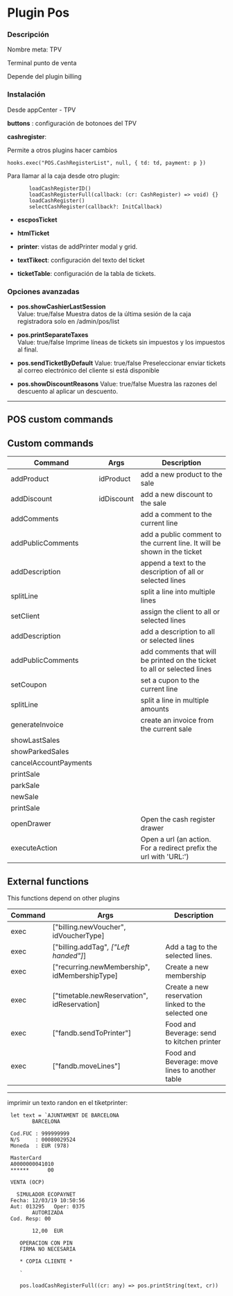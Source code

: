 # Plugin Pos 

### Descripción 
Nombre meta: TPV

Terminal punto de venta

Depende del plugin billing 

### Instalación
Desde appCenter - TPV

**buttons** : configuración de botonoes del TPV

**cashregister**: 

Permite a otros plugins hacer cambios 
```
hooks.exec("POS.CashRegisterList", null, { td: td, payment: p })
```
Para llamar al la caja desde otro plugin: 
```
       loadCashRegisterID()
       loadCashRegisterFull(callback: (cr: CashRegister) => void) {}
       loadCashRegister()
       selectCashRegister(callback?: InitCallback)

```
- **escposTicket**

- **htmlTicket**

- **printer**: vistas de addPrinter modal y grid. 

- **textTikect**: configuración del texto del ticket

- **ticketTable**: configuración de la tabla de tickets.

### Opciones avanzadas 

- **pos.showCashierLastSession**  
Value: true/false
Muestra datos de la última sesión de la caja registradora solo en /admin/pos/list

- **pos.printSeparateTaxes**  
Value: true/false
Imprime líneas de tickets sin impuestos y los impuestos al final. 

- **pos.sendTicketByDefault**
Value: true/false
Preseleccionar enviar tickets al correo electrónico del cliente si está disponible


- **pos.showDiscountReasons**
Value: true/false
Muestra las razones del descuento al aplicar un descuento. 

-----
## POS custom commands

Custom commands
-----------

| Command               | Args       | Description                                                              |
| --------------------- | ---------- | ------------------------------------------------------------------------ |
| addProduct            | idProduct  | add a new product to the sale                                            |
| addDiscount           | idDiscount | add a new discount to the sale                                           |
| addComments           |            | add a comment to the current line                                        |
| addPublicComments     |            | add a public comment to the current line. It will be shown in the ticket |
| addDescription        |            | append a text to the description of all or selected lines                |
| splitLine             |            | split a line into multiple lines                                         |
| setClient             |            | assign the client to all or selected lines                               |
| addDescription        |            | add a description to all or selected lines                               |
| addPublicComments     |            | add comments that will be printed on the ticket to all or selected lines |
| setCoupon             |            | set a cupon to the current line                                          |
| splitLine             |            | split a line in multiple amounts                                         |
| generateInvoice       |            | create an invoice from the current sale                                  |
| showLastSales         |            |                                                                          |
| showParkedSales       |            |                                                                          |
| cancelAccountPayments |            |                                                                          |
| printSale             |            |                                                                          |
| parkSale              |            |                                                                          |
| newSale               |            |                                                                          |
| printSale             |            |                                                                          |
| openDrawer            |            | Open the cash register drawer                                            |
| executeAction         |            | Open a url (an action. For a redirect prefix the url with 'URL:')        |





External functions 
----------- 
This functions depend on other plugins


| Command | Args                                          | Description                                         |
| ------- | --------------------------------------------- | --------------------------------------------------- |
| exec    | ["billing.newVoucher", idVoucherType]         |                                                     |
| exec    | ["billing.addTag"*, ["Left handed"]*]         | Add a tag to the selected lines.                    |
| exec    | ["recurring.newMembership", idMembershipType] | Create a new membership                             |
| exec    | ["timetable.newReservation", idReservation]   | Create a new reservation linked to the selected one |
| exec    | ["fandb.sendToPrinter"]                       | Food and Beverage: send to kitchen printer          |
| exec    | ["fandb.moveLines"]                           | Food and Beverage: move lines to another table      |



----
imprimir un texto randon en el tiketprinter: 
```
 let text = `AJUNTAMENT DE BARCELONA 
        BARCELONA 
 
 Cod.FUC : 999999999
 N/S     : 00080029524
 Moneda  : EUR (978)
 
 MasterCard
 A0000000041010
 ******      00
 
 VENTA (OCP)
 
   SIMULADOR ECOPAYNET 
 Fecha: 12/03/19 10:50:56
 Aut: 013295   Oper: 0375
        AUTORIZADA
 Cod. Resp: 00
 
        12,00  EUR
 
    OPERACION CON PIN 
    FIRMA NO NECESARIA
 
    * COPIA CLIENTE * 
 
    `
    
    pos.loadCashRegisterFull((cr: any) => pos.printString(text, cr))
```
